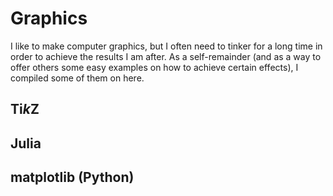 # Graphics

I like to make computer graphics, but I often need to tinker for a long time
in order to achieve the results I am after.
As a self-remainder (and as a way to offer others some easy examples on how to
achieve certain effects), I compiled some of them on here.

## Ti*k*Z

## Julia

## matplotlib (Python)
